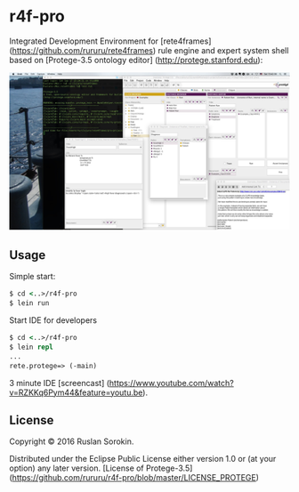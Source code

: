 # r4f-pro

Integrated Development Environment for [rete4frames] (https://github.com/rururu/rete4frames) rule engine and expert system shell based on [Protege-3.5 ontology editor] (http://protege.stanford.edu):

![screenshot](screenshot.jpg)


## Usage

Simple start:
```clj
$ cd <..>/r4f-pro
$ lein run
```
Start IDE for developers
```clj
$ cd <..>/r4f-pro
$ lein repl
...
rete.protege=> (-main)
```

3 minute IDE [screencast] (https://www.youtube.com/watch?v=RZKKq6Pym44&feature=youtu.be).


## License

Copyright © 2016 Ruslan Sorokin.

Distributed under the Eclipse Public License either version 1.0 or (at
your option) any later version.
[License of Protege-3.5] (https://github.com/rururu/r4f-pro/blob/master/LICENSE_PROTEGE)
